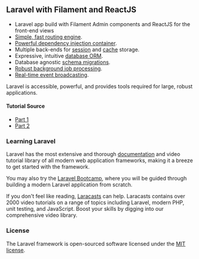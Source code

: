 ## Laravel with Filament and ReactJS


- Laravel app build with Filament Admin components and ReactJS for the front-end views
- [Simple, fast routing engine](https://laravel.com/docs/routing).
- [Powerful dependency injection container](https://laravel.com/docs/container).
- Multiple back-ends for [session](https://laravel.com/docs/session) and [cache](https://laravel.com/docs/cache) storage.
- Expressive, intuitive [database ORM](https://laravel.com/docs/eloquent).
- Database agnostic [schema migrations](https://laravel.com/docs/migrations).
- [Robust background job processing](https://laravel.com/docs/queues).
- [Real-time event broadcasting](https://laravel.com/docs/broadcasting).

Laravel is accessible, powerful, and provides tools required for large, robust applications.

#### Tutorial Source

- [Part 1](https://www.youtube.com/watch?v=iVThaG_sAt0&list=PLl9U9DCkJjWnNDf_8mpNAnEeqIiljwDoE&index=103&t=1584s)
- [Part 2](https://www.youtube.com/watch?v=2ZkePm2D6SI&list=PLl9U9DCkJjWnNDf_8mpNAnEeqIiljwDoE&index=105&t=18s)

### Learning Laravel

Laravel has the most extensive and thorough [documentation](https://laravel.com/docs) and video tutorial library of all modern web application frameworks, making it a breeze to get started with the framework.

You may also try the [Laravel Bootcamp](https://bootcamp.laravel.com), where you will be guided through building a modern Laravel application from scratch.

If you don't feel like reading, [Laracasts](https://laracasts.com) can help. Laracasts contains over 2000 video tutorials on a range of topics including Laravel, modern PHP, unit testing, and JavaScript. Boost your skills by digging into our comprehensive video library.


### License

The Laravel framework is open-sourced software licensed under the [MIT license](https://opensource.org/licenses/MIT).
